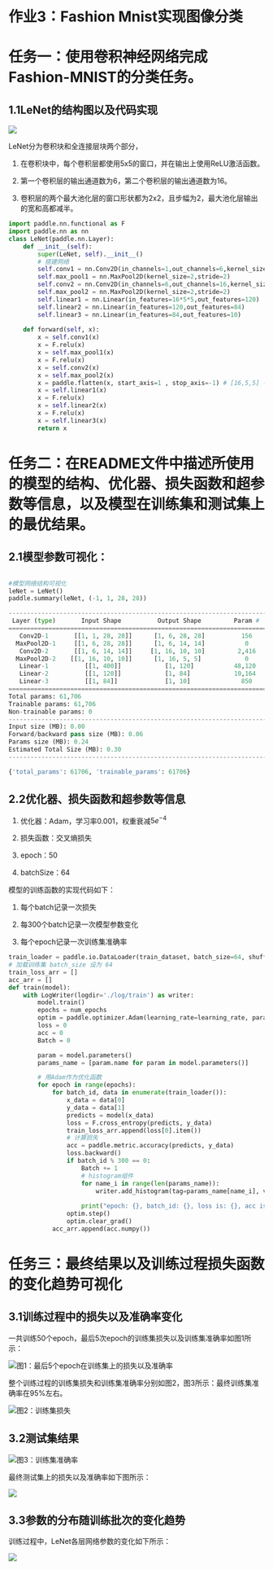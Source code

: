 # 作业3：Fashion Mnist实现图像分类

# 任务一：使用卷积神经网络完成Fashion-MNIST的分类任务。

## 1.1LeNet的结构图以及代码实现

![](image/image.png)

LeNet分为卷积块和全连接层块两个部分，

1. 在卷积块中，每个卷积层都使用5x5的窗口，并在输出上使用ReLU激活函数。

2. 第一个卷积层的输出通道数为6，第二个卷积层的输出通道数为16。

3. 卷积层的两个最大池化层的窗口形状都为2x2，且步幅为2，最大池化层输出的宽和高都减半。

```Python
import paddle.nn.functional as F
import paddle.nn as nn
class LeNet(paddle.nn.Layer):
    def __init__(self):
        super(LeNet, self).__init__()
        # 搭建网络
        self.conv1 = nn.Conv2D(in_channels=1,out_channels=6,kernel_size=5,stride=1,padding=2)
        self.max_pool1 = nn.MaxPool2D(kernel_size=2,stride=2)
        self.conv2 = nn.Conv2D(in_channels=6,out_channels=16,kernel_size=5,stride=1)
        self.max_pool2 = nn.MaxPool2D(kernel_size=2,stride=2)
        self.linear1 = nn.Linear(in_features=16*5*5,out_features=120)
        self.linear2 = nn.Linear(in_features=120,out_features=84)
        self.linear3 = nn.Linear(in_features=84,out_features=10)
    
    def forward(self, x):
        x = self.conv1(x)
        x = F.relu(x)
        x = self.max_pool1(x)
        x = F.relu(x)
        x = self.conv2(x)
        x = self.max_pool2(x)
        x = paddle.flatten(x, start_axis=1 , stop_axis=-1) # [16,5,5] -> [16*5*5]
        x = self.linear1(x)
        x = F.relu(x)
        x = self.linear2(x)
        x = F.relu(x)
        x = self.linear3(x)
        return x

```


# 任务二：在README文件中描述所使用的模型的结构、优化器、损失函数和超参数等信息，以及模型在训练集和测试集上的最优结果。

## 2.1模型参数可视化：

```Python

#模型网络结构可视化
leNet = LeNet()
paddle.summary(leNet, (-1, 1, 28, 28))

---------------------------------------------------------------------------
 Layer (type)       Input Shape          Output Shape         Param #    
===========================================================================
   Conv2D-1       [[1, 1, 28, 28]]      [1, 6, 28, 28]          156      
  MaxPool2D-1     [[1, 6, 28, 28]]      [1, 6, 14, 14]           0       
   Conv2D-2       [[1, 6, 14, 14]]     [1, 16, 10, 10]         2,416     
  MaxPool2D-2    [[1, 16, 10, 10]]      [1, 16, 5, 5]            0       
   Linear-1          [[1, 400]]            [1, 120]           48,120     
   Linear-2          [[1, 120]]            [1, 84]            10,164     
   Linear-3          [[1, 84]]             [1, 10]              850      
===========================================================================
Total params: 61,706
Trainable params: 61,706
Non-trainable params: 0
---------------------------------------------------------------------------
Input size (MB): 0.00
Forward/backward pass size (MB): 0.06
Params size (MB): 0.24
Estimated Total Size (MB): 0.30
---------------------------------------------------------------------------

{'total_params': 61706, 'trainable_params': 61706}

```


## 2.2优化器、损失函数和超参数等信息

1. 优化器：Adam，学习率0.001，权重衰减$5e^{-4}$

2. 损失函数：交叉熵损失

3. epoch：50

4. batchSize：64

模型的训练函数的实现代码如下：

1. 每个batch记录一次损失

2. 每300个batch记录一次模型参数变化

3. 每个epoch记录一次训练集准确率

```Python
train_loader = paddle.io.DataLoader(train_dataset, batch_size=64, shuffle=True)
# 加载训练集 batch_size 设为 64
train_loss_arr = []
acc_arr = []
def train(model):
    with LogWriter(logdir='./log/train') as writer:
        model.train()
        epochs = num_epochs
        optim = paddle.optimizer.Adam(learning_rate=learning_rate, parameters=model.parameters(),weight_decay=weight_decay)
        loss = 0
        acc = 0
        Batch = 0

        param = model.parameters()
        params_name = [param.name for param in model.parameters()]

        # 用Adam作为优化函数
        for epoch in range(epochs):
            for batch_id, data in enumerate(train_loader()):
                x_data = data[0]
                y_data = data[1]
                predicts = model(x_data)
                loss = F.cross_entropy(predicts, y_data)
                train_loss_arr.append(loss[0].item())
                # 计算损失
                acc = paddle.metric.accuracy(predicts, y_data)
                loss.backward()
                if batch_id % 300 == 0:
                    Batch += 1
                    # histogram组件
                    for name_i in range(len(params_name)):
                        writer.add_histogram(tag=params_name[name_i], values=param[name_i].numpy(), step=Batch)
                    
                    print("epoch: {}, batch_id: {}, loss is: {}, acc is: {}".format(epoch, batch_id, loss.numpy(), acc.numpy()))
                optim.step()
                optim.clear_grad()
            acc_arr.append(acc.numpy())
```


# 任务三：最终结果以及训练过程损失函数的变化趋势可视化

## 3.1训练过程中的损失以及准确率变化

一共训练50个epoch，最后5次epoch的训练集损失以及训练集准确率如图1所示：

![图1：最后5个epoch在训练集上的损失以及准确率](image/image_1.png)

整个训练过程的训练集损失和训练集准确率分别如图2，图3所示：最终训练集准确率在95%左右。



![图2：训练集损失](image/9111633235475_.pic.jpg)

## 3.2测试集结果


![图3：训练集准确率](image/9121633235484_.pic_hd.jpg)

最终测试集上的损失以及准确率如下图所示：

![](image/9151633235536_.pic_hd.jpg)

## 3.3参数的分布随训练批次的变化趋势

训练过程中，LeNet各层网络参数的变化如下所示：

![](image/image_2.png)

